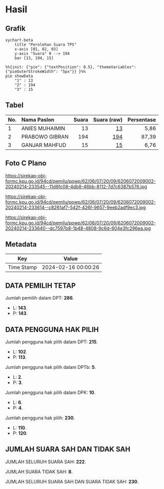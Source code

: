 # Hasil

## Grafik

```mermaid
xychart-beta
    title "Perolehan Suara TPS"
    x-axis [01, 02, 03]
    y-axis "Suara" 0 --> 194
    bar [13, 194, 15]
```

```mermaid
%%{init: {"pie": {"textPosition": 0.5}, "themeVariables": {"pieOuterStrokeWidth": "5px"}} }%%
pie showData
    "1" : 13
    "2" : 194
    "3" : 15
```

## Tabel

| No. | Nama Paslon    | Suara | Suara (raw) | Persentase |
|:--- |:-------------- | -----:| -----------:| ----------:|
| 1   | ANIES MUHAIMIN | 13    | [13][p-1]   | 5,86       |
| 2   | PRABOWO GIBRAN | 194   | [194][p-2]  | 87,39      |
| 3   | GANJAR MAHFUD  | 15    | [15][p-3]   | 6,76       |


[p-1]: https://github.com/gigit-pemilu/pemilu-2024-62-kalimantan-tengah/blob/main/pilpres/hitung-suara/sub/62-kalimantan-tengah/sub/06-katingan/sub/07-marikit/sub/2009-tumbang-hiran/sub/002-tps/sub/paslon-1.txt
[p-2]: https://github.com/gigit-pemilu/pemilu-2024-62-kalimantan-tengah/blob/main/pilpres/hitung-suara/sub/62-kalimantan-tengah/sub/06-katingan/sub/07-marikit/sub/2009-tumbang-hiran/sub/002-tps/sub/paslon-2.txt
[p-3]: https://github.com/gigit-pemilu/pemilu-2024-62-kalimantan-tengah/blob/main/pilpres/hitung-suara/sub/62-kalimantan-tengah/sub/06-katingan/sub/07-marikit/sub/2009-tumbang-hiran/sub/002-tps/sub/paslon-3.txt

## Foto C Plano

https://sirekap-obj-formc.kpu.go.id/94cd/pemilu/ppwp/62/06/07/20/09/6206072009002-20240214-233545--11d6fc08-4db8-46bb-8112-7d7c6387b576.jpg

https://sirekap-obj-formc.kpu.go.id/94cd/pemilu/ppwp/62/06/07/20/09/6206072009002-20240214-233614--c8261af7-542f-426f-9657-9eeb2adf9ec3.jpg

https://sirekap-obj-formc.kpu.go.id/94cd/pemilu/ppwp/62/06/07/20/09/6206072009002-20240214-233640--dc7597b8-1b48-4808-9c6d-604e3fc296ea.jpg


## Metadata

| Key        | Value               |
| ---------- | ------------------- |
| Time Stamp | 2024-02-16 00:00:26 |


## DATA PEMILIH TETAP

Jumlah pemilih dalam DPT: **286**.
 * L: **143**.
 * P: **143**.

## DATA PENGGUNA HAK PILIH

Jumlah pengguna hak pilih dalam DPT: **215**.
 * L: **102**.
 * P: **113**.

Jumlah pengguna hak pilih dalam DPTb: **5**.
 * L: **2**.
 * P: **3**.

Jumlah pengguna hak pilih dalam DPK: **10**.
 * L: **6**.
 * P: **4**.

Jumlah pengguna hak pilih: **230**.
 * L: **110**.
 * P: **120**.

## JUMLAH SUARA SAH DAN TIDAK SAH

JUMLAH SELURUH SUARA SAH: **222**.

JUMLAH SUARA TIDAK SAH: **8**.

JUMLAH SELURUH SUARA SAH DAN SUARA TIDAK SAH: **230**.



